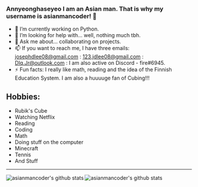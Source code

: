 ### Annyeonghaseyeo I am an Asian man. That is why my username is asianmancoder!  👋

- 🔭 I’m currently working on Python. 
- 🤔 I’m looking for help with... well, nothing much tbh.
- 💬 Ask me about... collaborating on projects.
- 📫 If you want to reach me, I have three emails: josephdlee08@gmail.com : 123.jdlee08@gmail.com : Dlq.Jr@outlook.com : I am also active on Discord - fire#6945.
- ⚡ Fun facts: I really like math, reading and the idea of the Finnish Education System. I am also a huuuuge fan of Cubing!!!

<h2>
  Hobbies:
 </h2>

<ul>
  <li>Rubik's Cube</li>
    <li>Watching Netflix</li>
    <li>Reading</li>
    <li>Coding</li>
    <li>Math</li>
    <li>Doing stuff on the computer</li>
    <li>Minecraft</li>
    <li>Tennis</li>
    <li>And Stuff</li>
  </ul>

<hr>


<img alt="asianmancoder's github stats" align="left" src="https://github-readme-stats.vercel.app/api?username=asianmancoder&count_private=true&show_icons=true&theme=radical&hide_border=true"/>
<img alt="asianmancoder's github stats" align="left" src="https://github-readme-stats.vercel.app/api/top-langs/?username=asianmancoder&layout=compact&theme=radical&hide_border=true&card_width=250"/>
